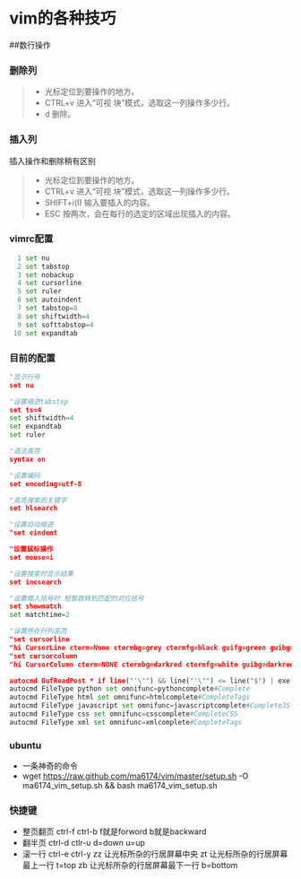 # vim的各种技巧
##数行操作
###  删除列
> * 光标定位到要操作的地方。
> * CTRL+v 进入“可视 块”模式，选取这一列操作多少行。
> * d 删除。
 
###  插入列
插入操作和删除稍有区别
> * 光标定位到要操作的地方。
> * CTRL+v 进入“可视 块”模式，选取这一列操作多少行。
> * SHIFT+i(I) 输入要插入的内容。
> * ESC 按两次，会在每行的选定的区域出现插入的内容。

### vimrc配置
```python
  1 set nu
  2 set tabstop
  3 set nobackup
  4 set cursorline
  5 set ruler
  6 set autoindent
  7 set tabstop=8                                                                                                                                           
  8 set shiftwidth=4
  9 set softtabstop=4
 10 set expandtab
 ```
### 目前的配置
```python
"显示行号
set nu

"设置缩进tabstop
set ts=4
set shiftwidth=4
set expandtab
set ruler

"语法高亮
syntax on

"设置编码
set encoding=utf-8

"高亮搜索的关键字
set hlsearch

"设置自动缩进
"set cindent

"设置鼠标操作
set mouse=i

"设置搜索时显示结果
set incsearch

"设置插入括号时 短暂跳转到匹配的对应括号
set showmatch
set matchtime=2

"设置所在行列高亮
"set cursorline
"hi CursorLine cterm=None ctermbg=grey ctermfg=black guifg=green guibg=grey
"set cursorcolumn
"hi CursorColumn cterm=NONE ctermbg=darkred ctermfg=white guibg=darkred guifg=white

autocmd BufReadPost * if line("'\"") && line("'\"") <= line("$") | exe "normal `\"" | endif
autocmd FileType python set omnifunc=pythoncomplete#Complete
autocmd FileType html set omnifunc=htmlcomplete#CompleteTags
autocmd FileType javascript set omnifunc=javascriptcomplete#CompleteJS
autocmd FileType css set omnifunc=csscomplete#CompleteCSS
autocmd FileType xml set omnifunc=xmlcomplete#CompleteTags
```
### ubuntu
* 一条神奇的命令
* wget https://raw.github.com/ma6174/vim/master/setup.sh -O ma6174_vim_setup.sh && bash ma6174_vim_setup.sh

### 快捷键
* 整页翻页 ctrl-f ctrl-b
f就是forword b就是backward
* 翻半页
ctrl-d ctlr-u
d=down u=up
* 滚一行
ctrl-e ctrl-y
zz 让光标所杂的行居屏幕中央
zt 让光标所杂的行居屏幕最上一行 t=top
zb 让光标所杂的行居屏幕最下一行 b=bottom
